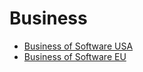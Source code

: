 # Business
- [Business of Software USA](http://businessofsoftware.org)
- [Business of Software EU](http://businessofsoftware.eu)
